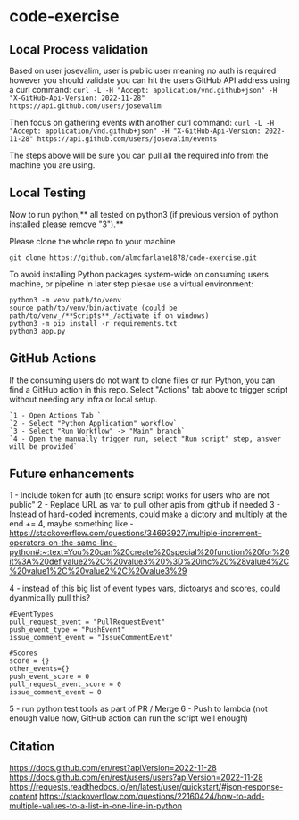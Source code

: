 # code-exercise

## Local Process validation

Based on user josevalim, user is public user meaning no auth is required however you should validate you can hit the users GitHub API address using a curl command: 
    `curl -L -H "Accept: application/vnd.github+json" -H "X-GitHub-Api-Version: 2022-11-28" https://api.github.com/users/josevalim`

Then focus on gathering events with another curl command:
    `curl -L -H "Accept: application/vnd.github+json" -H "X-GitHub-Api-Version: 2022-11-28" https://api.github.com/users/josevalim/events`

The steps above will be sure you can pull all the required info from the machine you are using. 

## Local Testing

Now to run python,** all tested on python3 (if previous version of python installed please remove "3").**

Please clone the whole repo to your machine

`git clone https://github.com/almcfarlane1878/code-exercise.git`

To avoid installing Python packages system-wide on consuming users machine, or pipeline in later step plesae use a virtual environment:
    
    python3 -m venv path/to/venv
    source path/to/venv/bin/activate (could be path/to/venv_/**Scripts**_/activate if on windows)
    python3 -m pip install -r requirements.txt
    python3 app.py
    

## GitHub Actions

If the consuming users do not want to clone files or run Python, you can find a GitHub action in this repo. Select "Actions" tab above to trigger script without needing any infra or local setup.

    `1 - Open Actions Tab `
    `2 - Select "Python Application" workflow`
    `3 - Select "Run Workflow" -> "Main" branch`
    `4 - Open the manually trigger run, select "Run script" step, answer will be provided`

## Future enhancements 
1 - Include token for auth (to ensure script works for users who are not public"
2 - Replace URL as var to pull other apis from github if needed
3 - Instead of hard-coded increments, could make a dictory and multiply at the end += 4, maybe something like - https://stackoverflow.com/questions/34693927/multiple-increment-operators-on-the-same-line-python#:~:text=You%20can%20create%20special%20function%20for%20it%3A%20def,value2%2C%20value3%20%3D%20inc%20%28value4%2C%20value1%2C%20value2%2C%20value3%29

4 - instead  of this big list of event types vars, dictoarys and scores, could dyanmicallly pull this?

    #EventTypes
    pull_request_event = "PullRequestEvent"
    push_event_type = "PushEvent"
    issue_comment_event = "IssueCommentEvent"

    #Scores
    score = {}
    other_events={}
    push_event_score = 0
    pull_request_event_score = 0
    issue_comment_event = 0

5 - run python test tools as part of PR / Merge
6 - Push to lambda (not enough value now, GitHub action can run the script well enough)

## Citation
https://docs.github.com/en/rest?apiVersion=2022-11-28
https://docs.github.com/en/rest/users/users?apiVersion=2022-11-28
https://requests.readthedocs.io/en/latest/user/quickstart/#json-response-content
https://stackoverflow.com/questions/22160424/how-to-add-multiple-values-to-a-list-in-one-line-in-python
